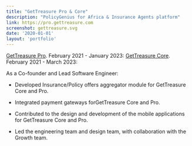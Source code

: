 ```yaml
---
title: "GetTreasure Pro & Core"
description: "PolicyGenius for Africa & Insurance Agents platform"
link: https://pro.gettreasure.com
screenshot: gettreasure.svg
date: '2020-01-01'
layout: 'portfolio'
---
```


[GetTreasure Pro](https://pro.gettreasure.com). February 2021 - January 2023:
[GetTreasure Core](https://gettreasure.com). February 2021 - March 2023:

As a Co-founder and Lead Software Engineer:
- Developed Insurance/Policy offers aggregator module for GetTreasure Core and Pro. 

- Integrated payment gateways forGetTreasure Core and Pro.

- Contributed to the design and development of the mobile applications for GetTreasure Core and Pro.

- Led the engineering team and design team, with collaboration with the Growth team.